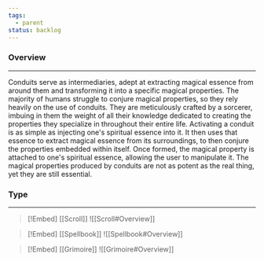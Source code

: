 ```yaml
---
tags:
  - parent
status: backlog
---
```

### Overview  
---  
Conduits serve as intermediaries, adept at extracting magical essence from around them and transforming it into a specific magical properties. The majority of humans struggle to conjure magical properties, so they rely heavily on the use of conduits. They are meticulously crafted by a sorcerer, imbuing in them the weight of all their knowledge dedicated to creating the properties they specialize in throughout their entire life. Activating a conduit is as simple as injecting one's spiritual essence into it. It then uses that essence to extract magical essence from its surroundings, to then conjure the properties embedded within itself. Once formed, the magical property is attached to one's spiritual essence, allowing the user to manipulate it. The magical properties produced by conduits are not as potent as the real thing, yet they are still essential. 

### Type
---
> [!Embed]
> [[Scroll]]
> ![[Scroll#Overview]]

> [!Embed]
> [[Spellbook]]
> ![[Spellbook#Overview]]

> [!Embed]
> [[Grimoire]]
> ![[Grimoire#Overview]]
